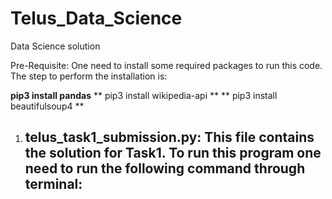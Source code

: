 # Telus_Data_Science
Data Science solution 

Pre-Requisite:
One need to install some required packages to run this code. The step to perform the installation is:

**pip3 install pandas**
** pip3 install wikipedia-api **
** pip3 install beautifulsoup4 **

1. ## telus_task1_submission.py:  This file contains the solution for Task1. To run this program one need to run the following command through terminal:
